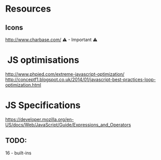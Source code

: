 # Resources


## Icons
http://www.charbase.com/
⚠ - Important
⚠

️️️
JS optimisations
================
http://www.phpied.com/extreme-javascript-optimization/
http://conceptf1.blogspot.co.uk/2014/01/javascript-best-practices-loop-optimization.html


JS Specifications
=================
https://developer.mozilla.org/en-US/docs/Web/JavaScript/Guide/Expressions_and_Operators

## TODO:
16 - built-ins




